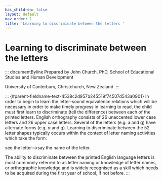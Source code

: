 ```yaml
---
has_children: false
layout: default
nav_order: 1
title: 'Learning to discriminate between the letters '
---
```

# Learning to discriminate between the letters 


::: documentByline
Prepared by John Church, PhD, School of Educational Studies and Human
Development

University of Canterbury, Christchurch, New Zealand.
:::

::: {#parent-fieldname-text-4538c2d957b245519f74507d543a0901}
In order to begin to learn the letter-sound equivalence relations which
will be necessary in order to make timely progress in learning to read,
the child must first learn to discriminate (tell the difference) between
each of the printed letters. English orthography consists of 26
unaccented lower case letters and 26 upper case letters. Several of the
letters (e.g. a and g) have alternate forms (e.g. *a* and g)*.* Learning
to discriminate between the 52 letter shapes typically occurs within the
context of letter naming activities which take the form:

see the letter--\>say the name of the letter.

The ability to discriminate between the printed English language letters
is most commonly referred to as letter naming or knowledge of letter
names, or orthographic knowledge and is widely recognised as a skill
which needs to be acquired during the first year of school, if not
before.
:::
